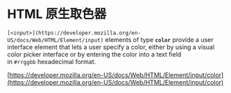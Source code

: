 # HTML 原生取色器

`[<input>](https://developer.mozilla.org/en-US/docs/Web/HTML/Element/input)` elements of type **`color`** provide a user interface element that lets a user specify a color, either by using a visual color picker interface or by entering the color into a text field in `#rrggbb` hexadecimal format.

[https://developer.mozilla.org/en-US/docs/Web/HTML/Element/input/color](https://developer.mozilla.org/en-US/docs/Web/HTML/Element/input/color)